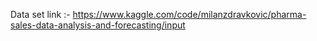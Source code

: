  Data set link :- https://www.kaggle.com/code/milanzdravkovic/pharma-sales-data-analysis-and-forecasting/input
